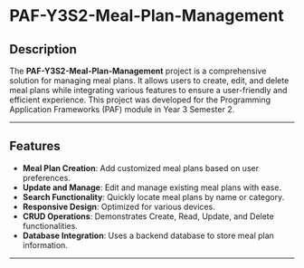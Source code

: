 # PAF-Y3S2-Meal-Plan-Management

## Description
The **PAF-Y3S2-Meal-Plan-Management** project is a comprehensive solution for managing meal plans. It allows users to create, edit, and delete meal plans while integrating various features to ensure a user-friendly and efficient experience. This project was developed for the Programming Application Frameworks (PAF) module in Year 3 Semester 2.

---

## Features
- **Meal Plan Creation**: Add customized meal plans based on user preferences.
- **Update and Manage**: Edit and manage existing meal plans with ease.
- **Search Functionality**: Quickly locate meal plans by name or category.
- **Responsive Design**: Optimized for various devices.
- **CRUD Operations**: Demonstrates Create, Read, Update, and Delete functionalities.
- **Database Integration**: Uses a backend database to store meal plan information.

---
